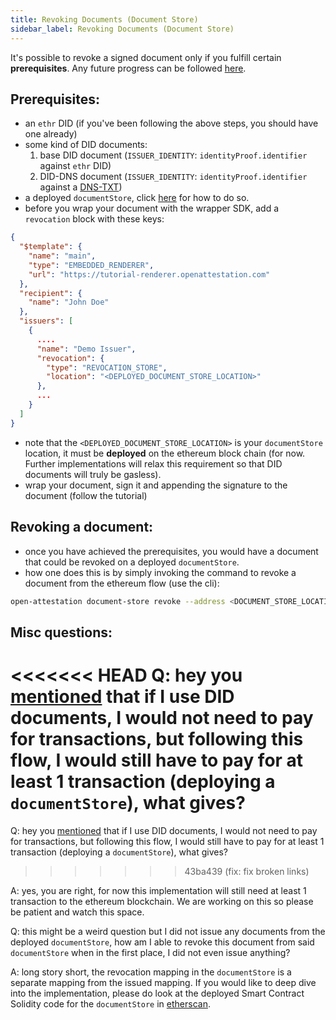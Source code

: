 ```yaml
---
title: Revoking Documents (Document Store)
sidebar_label: Revoking Documents (Document Store)
---
```


It's possible to revoke a signed document only if you fulfill certain **prerequisites**. Any future progress can be followed [here](https://github.com/Open-Attestation/adr/blob/master/issuing_using_did.md#for-documents-that-are-signed-directly).

## Prerequisites:

- an `ethr` DID (if you've been following the above steps, you should have one already)
- some kind of DID documents:
  1. base DID document (`ISSUER_IDENTITY`: `identityProof.identifier` against `ethr` DID)
  2. DID-DNS document (`ISSUER_IDENTITY`: `identityProof.identifier` against a [DNS-TXT](/docs/advanced/identity-proofs))
- a deployed `documentStore`, click [here](/docs/integrator-section/verifiable-document/ethereum/document-store) for how to do so.
- before you wrap your document with the wrapper SDK, add a `revocation` block with these keys:

```json
{
  "$template": {
    "name": "main",
    "type": "EMBEDDED_RENDERER",
    "url": "https://tutorial-renderer.openattestation.com"
  },
  "recipient": {
    "name": "John Doe"
  },
  "issuers": [
    {
      ....
      "name": "Demo Issuer",
      "revocation": {
        "type": "REVOCATION_STORE",
        "location": "<DEPLOYED_DOCUMENT_STORE_LOCATION>"
      },
      ...
    }
  ]
}
```

<!-- TBD v3 document sample when that releases -->

- note that the `<DEPLOYED_DOCUMENT_STORE_LOCATION>` is your `documentStore` location, it must be **deployed** on the ethereum block chain (for now. Further implementations will relax this requirement so that DID documents will truly be gasless).
- wrap your document, sign it and appending the signature to the document (follow the tutorial)

## Revoking a document:

- once you have achieved the prerequisites, you would have a document that could be revoked on a deployed `documentStore`.
- how one does this is by simply invoking the command to revoke a document from the ethereum flow (use the cli):

```bash
open-attestation document-store revoke --address <DOCUMENT_STORE_LOCATION> --hash <HASH_OF_DOC(S)>  --network <NETWORK> --encrypted-wallet-path <PATH_OF_WALLET>
```

## Misc questions:

<<<<<<< HEAD
Q: hey you [mentioned](/docs/verifiable-document/comparison#price) that if I use DID documents, I would not need to pay for transactions, but following this flow, I would still have to pay for at least 1 transaction (deploying a `documentStore`), what gives?
=======
Q: hey you [mentioned](/docs/docs-section/how-does-it-work/comparison#price) that if I use DID documents, I would not need to pay for transactions, but following this flow, I would still have to pay for at least 1 transaction (deploying a `documentStore`), what gives?

> > > > > > > 43ba439 (fix: fix broken links)

A: yes, you are right, for now this implementation will still need at least 1 transaction to the ethereum blockchain. We are working on this so please be patient and watch this space.

Q: this might be a weird question but I did not issue any documents from the deployed `documentStore`, how am I able to revoke this document from said `documentStore` when in the first place, I did not even issue anything?

A: long story short, the revocation mapping in the `documentStore` is a separate mapping from the issued mapping. If you would like to deep dive into the implementation, please do look at the deployed Smart Contract Solidity code for the `documentStore` in [etherscan](https://ropsten.etherscan.io/address/0x8bA63EAB43342AAc3AdBB4B827b68Cf4aAE5Caca#code).
